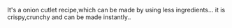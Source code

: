 It's a onion cutlet recipe,which can be made by using less ingredients... it is crispy,crunchy and can be made instantly..